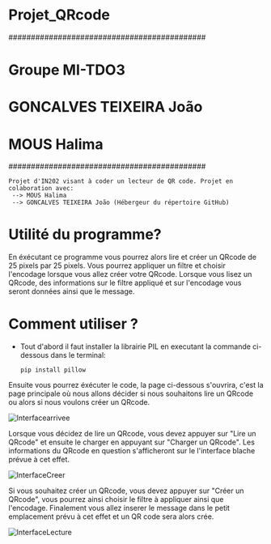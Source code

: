 # Projet_QRcode



############################################
# Groupe MI-TDO3
# GONCALVES TEIXEIRA João  
# MOUS Halima
############################################

```
Projet d'IN202 visant à coder un lecteur de QR code. Projet en colaboration avec: 
 --> MOUS Halima 
 --> GONCALVES TEIXEIRA João (Hébergeur du répertoire GitHub)
```


# Utilité du programme?
En éxécutant ce programme vous pourrez alors lire et créer un QRcode de 25 pixels par 25 pixels. Vous pourrez appliquer un filtre et choisir l'encodage lorsque vous allez créer votre QRcode. Lorsque vous lisez un QRcode, des informations sur le filtre appliqué et sur l'encodage vous seront données ainsi que le message.


# Comment utiliser ?
* Tout d'abord il faut installer la librairie PIL en executant la commande ci-dessous dans le terminal:

    ```
    pip install pillow
    ```

Ensuite vous pourrez éxécuter le code, la page ci-dessous s'ouvrira, c'est la page principale où nous allons décider si nous souhaitons lire un QRcode ou alors si nous voulons créer un QRcode.

![Interfacearrivee](https://user-images.githubusercontent.com/91261751/168499177-23d270f9-3152-4d37-a30f-7652c6f91082.png)

Lorsque vous décidez de lire un QRcode, vous devez appuyer sur "Lire un QRcode" et ensuite le charger en appuyant sur "Charger un QRcode".  Les informations du QRcode en question s'afficheront sur le l'interface blache prévue à cet effet.

![InterfaceCreer](https://user-images.githubusercontent.com/91261751/168499180-9c90d5a6-4384-4179-8fb1-f5982ed15158.png)

Si vous souhaitez créer un QRcode, vous devez appuyer sur "Créer un QRcode", vous pourrez ainsi choisir le filtre à appliquer ainsi que l'encodage. Finalement vous allez inserer le message dans le petit emplacement prévu à cet effet et un QR code sera alors crée.

![InterfaceLecture](https://user-images.githubusercontent.com/91261751/168499183-8f9d293d-0b8f-49b8-871a-eae636a02c7a.png)
